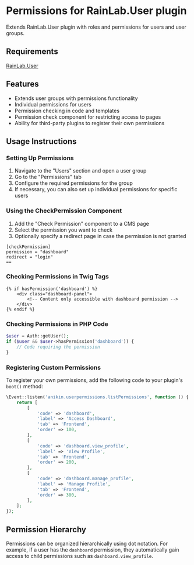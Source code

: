# Permissions for RainLab.User plugin

Extends RainLab.User plugin with roles and permissions for users and user groups.

## Requirements

[RainLab.User](http://octobercms.com/plugin/rainlab-user)

## Features

- Extends user groups with permissions functionality
- Individual permissions for users
- Permission checking in code and templates
- Permission check component for restricting access to pages
- Ability for third-party plugins to register their own permissions

## Usage Instructions

### Setting Up Permissions

1. Navigate to the "Users" section and open a user group
2. Go to the "Permissions" tab
3. Configure the required permissions for the group
4. If necessary, you can also set up individual permissions for specific users

### Using the CheckPermission Component

1. Add the "Check Permission" component to a CMS page
2. Select the permission you want to check
3. Optionally specify a redirect page in case the permission is not granted

```twig
[checkPermission]
permission = "dashboard"
redirect = "login"
==
```

### Checking Permissions in Twig Tags

```twig
{% if hasPermission('dashboard') %}
    <div class="dashboard-panel">
        <!-- Content only accessible with dashboard permission -->
    </div>
{% endif %}
```

### Checking Permissions in PHP Code

```php
$user = Auth::getUser();
if ($user && $user->hasPermission('dashboard')) {
    // Code requiring the permission
}
```

### Registering Custom Permissions

To register your own permissions, add the following code to your plugin's `boot()` method:

```php
\Event::listen('anikin.userpermissions.listPermissions', function () {
    return [
        [
            'code' => 'dashboard',
            'label' => 'Access Dashboard',
            'tab' => 'Frontend',
            'order' => 100,
        ],
        [
            'code' => 'dashboard.view_profile',
            'label' => 'View Profile',
            'tab' => 'Frontend',
            'order' => 200,
        ],
        [
            'code' => 'dashboard.manage_profile',
            'label' => 'Manage Profile',
            'tab' => 'Frontend',
            'order' => 300,
        ],
    ];
});
```

## Permission Hierarchy

Permissions can be organized hierarchically using dot notation. For example, if a user has the `dashboard` permission, they automatically gain access to child permissions such as `dashboard.view_profile`.
